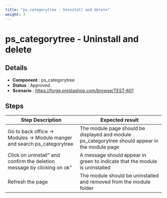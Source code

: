 ```yaml
---
title: "ps_categorytree - Uninstall and delete"
weight: 3
---
```


# ps_categorytree - Uninstall and delete
## Details
* **Component** : ps_categorytree
* **Status** : Approved
* **Scenario** : https://forge.prestashop.com/browse/TEST-601

## Steps
| Step Description | Expected result |
| ----- | ----- |
| Go to back office -> Modules -> Module manger and search ps_categorytree | The module page should be displayed and module ps_categorytree should appear in the module page |
| Click on uninstall" and confirm the deletion message by clicking on ok" | A message should appear in green to indicate that the module is uninstalled |
| Refresh the page | The module should be uninstalled and removed from the module folder |
